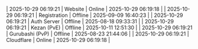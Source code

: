 | 2025-10-29 06:19:21 | Website | Online | 2025-10-29 06:19:18 |
| 2025-10-29 06:19:21 | Registration | Offline | 2025-09-09 16:40:23 |
| 2025-10-29 06:19:21 | Auth Server | Offline | 2025-08-18 09:33:31 |
| 2025-10-29 06:19:21 | Kezan (PvE) | Offline | 2025-10-11 12:51:30 |
| 2025-10-29 06:19:21 | Gurubashi (PvP) | Offline | 2025-08-23 21:44:06 |
| 2025-10-29 06:19:21 | Cloudflare | Online | 2025-10-29 06:19:18 |
